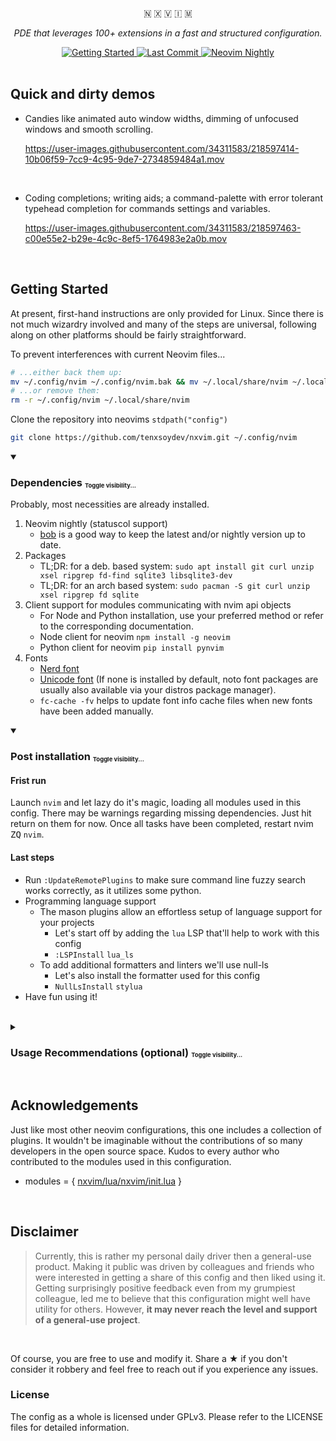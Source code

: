 <br />
<div align="center">
  <p>🇳 🇽 🇻 🇮 🇲</p>
  <p><em>PDE that leverages 100+ extensions in a fast and structured configuration.</em></p>
  <div>
    <a href="https://github.com/tenxsoydev/nxvim#getting-started">
      <img
        alt="Getting Started"
        src="https://img.shields.io/badge/%20Getting%20Started-%20.svg?&style=for-the-badge&logo=ApacheRocketMQ&color=7A88CF&logoColor=C0CAF5&labelColor=414868"
      />
    </a>
    <!-- <a href="https://github.com/tenxsoydev/nxvim/blob/main/LICENSE-GPL"> -->
    <!--   <img src="https://img.shields.io/github/license/tenxsoydev/nxvim?style=for-the-badge&amp&logo=GNU&label=License&color=FFB86C&labelColor=343746" alt="License"> -->
    <!-- </a> -->
    <a href="https://github.com/tenxsoydev/nxvim/pulse">
      <img
        alt="Last Commit"
        src="https://img.shields.io/github/last-commit/tenxsoydev/nxvim?style=for-the-badge&logo=github&color=6183bb&logoColor=c0caf5&labelColor=414868"
      />
    </a>
    <a href="https://github.com/neovim/neovim">
      <img
        alt="Neovim Nightly"
        src="https://img.shields.io/badge/Neovim-nightly-%20.svg?style=for-the-badge&color=BB9AF7&logo=Neovim&logoColor=C0CAF5&labelColor=414868"
      />
    </a>
  </div>
</div>

<br>

## Quick and dirty demos

- Candies like animated auto window widths, dimming of unfocused windows and smooth scrolling.

  https://user-images.githubusercontent.com/34311583/218597414-10b06f59-7cc9-4c95-9de7-2734859484a1.mov

<br>

- Coding completions; writing aids; a command-palette with error tolerant typehead completion for commands settings and variables.

  https://user-images.githubusercontent.com/34311583/218597463-c00e55e2-b29e-4c9c-8ef5-1764983e2a0b.mov

<br>

## Getting Started

At present, first-hand instructions are only provided for Linux. Since there is not much wizardry involved and many of the steps are universal, following along on other platforms should be fairly straightforward.

To prevent interferences with current Neovim files...

```sh
# ...either back them up:
mv ~/.config/nvim ~/.config/nvim.bak && mv ~/.local/share/nvim ~/.local/share/nvim.bak
# ...or remove them:
rm -r ~/.config/nvim ~/.local/share/nvim
```

Clone the repository into neovims `stdpath("config")`

```sh
git clone https://github.com/tenxsoydev/nxvim.git ~/.config/nvim
```

<details open>
<summary><h3>Dependencies <sub><sup><sub>Toggle visibility...</sub></sup></sub></h3></summary>

Probably, most necessities are already installed.

1. Neovim nightly (statuscol support)
   - [bob][10] is a good way to keep the latest and/or nightly version up to date.
2. Packages
   - TL;DR: for a deb. based system: `sudo apt install git curl unzip xsel ripgrep fd-find sqlite3 libsqlite3-dev`
   - TL;DR: for an arch based system: `sudo pacman -S git curl unzip xsel ripgrep fd sqlite`
3. Client support for modules communicating with nvim api objects
   - For Node and Python installation, use your preferred method or refer to the corresponding documentation.
   - Node client for neovim `npm install -g neovim`
   - Python client for neovim `pip install pynvim`
4. Fonts
   - [Nerd font][20]
   - [Unicode font][30] (If none is installed by default, noto font packages are usually also available via your distros package manager).
   - `fc-cache -fv` helps to update font info cache files when new fonts have been added manually.

</details>

<details open>
<summary><h3>Post installation <sub><sup><sub>Toggle visibility...</sub></sup></sub></h3></summary>

#### Frist run

Launch `nvim` and let lazy do it's magic, loading all modules used in this config. There may be warnings regarding missing dependencies. Just hit return on them for now. Once all tasks have been completed, restart nvim <kbd>ZQ</kbd> `nvim`.

#### Last steps

- Run `:UpdateRemotePlugins` to make sure command line fuzzy search works correctly, as it utilizes some python.
- Programming language support
  - The mason plugins allow an effortless setup of language support for your projects
    - Let's start off by adding the `lua` LSP that'll help to work with this config
    - `:LSPInstall` `lua_ls`
  - To add additional formatters and linters we'll use null-ls
    - Let's also install the formatter used for this config
    - `NullLsInstall` `stylua`
- Have fun using it!

</details>

<br>
<details>
<summary><h3>Usage Recommendations (optional) <sub><sup><sub>Toggle visibility...</sub></sup></sub></h3></summary>

- The recommended terminal is [kitty][40]. A feature-rich, GPU accelerated terminal with its core written in `C`.
- The config is optimized for use with the official dracula colorscheme in a "pseudo-transparent" style.
- For usage inside a terminal any used colorscheme should be matched with the colorscheme of the terminal.
  - In case you are interested in the one used on the screenshots: [dots/tooltime/.config/kitty][50]
- Alternatively, a graphically enriched - but functionally slightly compromised - experience using [neovide][60] with multigrid enabled might be worth the trade-off for you.
- An easy way to improve ergonomics in a keyboard-focused environment is by remapping the positions of frequently used keys. One doesn't need a programmable keyboard to do this, as keyboard settings in any desktop environment support simple modifications. For instance, one could make the Caps Lock key behave as an additional Escape key and use Shift+Caps Lock for the regular Caps Lock function. Moreover, if not using macOS, swapping the more frequently used Control key with Alt can provide a more comfortable, Mac-command-key-like experience.

**Note on Performance**

- On low-spec systems, performance can be improved by changing `animation.fps = 30 -- instead of 60` in `plugins/windows.lua` and - in case of using terminals with font ligature rendering support - disabling them (e.g. with kitty: by adding `disable_ligatures always` to your `kitty.conf`)
</details>

<br>

## Acknowledgements

Just like most other neovim configurations, this one includes a collection of plugins. It wouldn't be imaginable without the contributions of so many developers in the open source space. Kudos to every author who contributed to the modules used in this configuration.

- modules = { [nxvim/lua/nxvim/init.lua][70] }

<br>

## Disclaimer

> Currently, this is rather my personal daily driver then a general-use product. Making it public was driven by colleagues and friends who were interested in getting a share of this config and then liked using it. Getting surprisingly positive feedback even from my grumpiest colleague, led me to believe that this configuration might well have utility for others. However, **it may never reach the level and support of a general-use project**.

<br>

Of course, you are free to use and modify it. Share a ★ if you don't consider it robbery and feel free to reach out if you experience any issues.

### License

The config as a whole is licensed under GPLv3. Please refer to the LICENSE files for detailed information.

[10]: https://github.com/MordechaiHadad/bob
[20]: https://github.com/ryanoasis/nerd-fonts/#patched-fonts
[30]: https://github.com/googlefonts/noto-emoji
[40]: https://github.com/kovidgoyal/kitty
[50]: https://github.com/tobealive/dots/tree/tooltime/.config/kitty
[60]: https://github.com/neovide/neovide/
[70]: https://github.com/tenxsoydev/nxvim/blob/main/lua/nxvim/init.lua#L15
